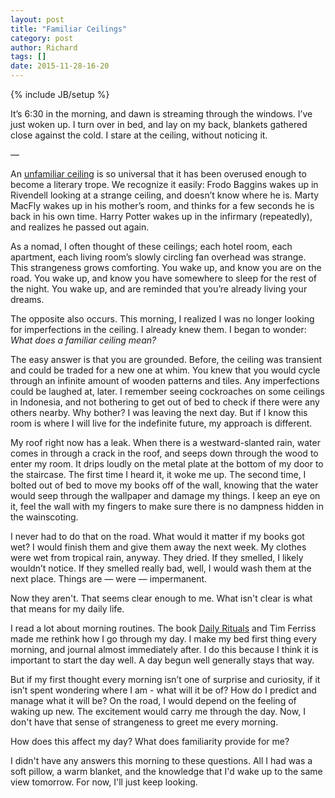 ```yaml
---
layout: post
title: "Familiar Ceilings"
category: post
author: Richard
tags: []
date: 2015-11-28-16-20
---
```

{% include JB/setup %}

It’s 6:30 in the morning, and dawn is streaming through the windows. I’ve just woken up. I turn over in bed, and lay on my back, blankets gathered close against the cold. I stare at the ceiling, without noticing it.

—

An <a href="http://tvtropes.org/pmwiki/pmwiki.php/Main/UnfamiliarCeiling">unfamiliar ceiling</a> is so universal that it has been overused enough to become a literary trope. We recognize it easily: Frodo Baggins wakes up in Rivendell looking at a strange ceiling, and doesn’t know where he is. Marty MacFly wakes up in his mother’s room, and thinks for a few seconds he is back in his own time. Harry Potter wakes up in the infirmary (repeatedly), and realizes he passed out again.

As a nomad, I often thought of these ceilings; each hotel room, each apartment, each living room’s slowly circling fan overhead was strange. This strangeness grows comforting. You wake up, and know you are on the road. You wake up, and know you have somewhere to sleep for the rest of the night. You wake up, and are reminded that you’re already living your dreams.

The opposite also occurs. This morning, I realized I was no longer looking for imperfections in the ceiling. I already knew them. I began to wonder: <em>What does a familiar ceiling mean?</em>

The easy answer is that you are grounded. Before, the ceiling was transient and could be traded for a new one at whim. You knew that you would cycle through an infinite amount of wooden patterns and tiles. Any imperfections could be laughed at, later. I remember seeing cockroaches on some ceilings in Indonesia, and not bothering to get out of bed to check if there were any others nearby. Why bother? I was leaving the next day. But if I know this room is where I will live for the indefinite future, my approach is different.

My roof right now has a leak. When there is a westward-slanted rain, water comes in through a crack in the roof, and seeps down through the wood to enter my room. It drips loudly on the metal plate at the bottom of my door to the staircase. The first time I heard it, it woke me up. The second time, I bolted out of bed to move my books off of the wall, knowing that the water would seep through the wallpaper and damage my things. I keep an eye on it, feel the wall with my fingers to make sure there is no dampness hidden in the wainscoting.

I never had to do that on the road. What would it matter if my books got wet? I would finish them and give them away the next week. My clothes were wet from tropical rain, anyway. They dried. If they smelled, I likely wouldn’t notice. If they smelled really bad, well, I would wash them at the next place. Things are — were — impermanent.

Now they aren't. That seems clear enough to me. What isn't clear is what that means for my daily life.

I read a lot about morning routines. The book <a href="//www.amazon.com/gp/product/0307273601/ref=as_li_tl?ie=UTF8&amp;camp=1789&amp;creative=9325&amp;creativeASIN=0307273601&amp;linkCode=as2&amp;tag=antinomadic-20&amp;linkId=FNPGJ5XIX5CMIMJB”" rel="“nofollow”">Daily Rituals</a> and Tim Ferriss made me rethink how I go through my day. I make my bed first thing every morning, and journal almost immediately after. I do this because I think it is important to start the day well. A day begun well generally stays that way.

But if my first thought every morning isn’t one of surprise and curiosity, if it isn’t spent wondering where I am - what will it be of? How do I predict and manage what it will be? On the road, I would depend on the feeling of waking up new. The excitement would carry me through the day. Now, I don't have that sense of strangeness to greet me every morning.

How does this affect my day? What does familiarity provide for me?

I didn't have any answers this morning to these questions. All I had was a soft pillow, a warm blanket, and the knowledge that I'd wake up to the same view tomorrow. For now, I'll just keep looking.